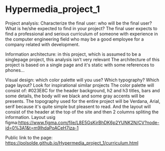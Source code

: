 # Hypermedia_project_1

Project analysis:
Characterize the final user: who will be the final user? What is he/she expected to find in your project?
The final user expects to find a professional and serious curriculum of someone with experience in the computer engineering field who may be a good employee for
a company related with development.

Information architecture: in this project, which is assumed to be a singlepage project, this analysis isn’t very relevant
The architecture of this project is based on a single page and it's static with some references to phones...

Visual design: which color palette will you use? Which typography? Which page layout? Look for inspirational similar projects
The color palette will consist of: #023E8C for the header background, h2 and h3 titles, bars and some details, the body will we black and some gray accents will be presents. The topography used for the entire project will be Verdana, Arial, serif because it's quite simple but pleasent to read. And the layout will consist of the header at the top of the site and then 2 columns spliting the information.
Layout usig figma:https://www.figma.com/file/L8E5GsKirBhDK6p2YUNK2N/CV?node-id=0%3A1&t=m9lhdaPoACeH7iza-1

Public link to the page: https://polsolde.github.io/Hypermedia_project_1/curriculum.html
